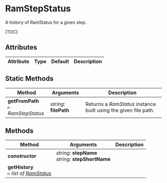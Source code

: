 # RamStepStatus

A history of RamStatus for a given step.

[TOC]

## Attributes

| Attribute | Type | Default | Description |
| --- | --- | --- | --- |

## Static Methods

| Method | Arguments | Description |
| --- | --- | --- |
| **getFromPath**<br />▹ *RamStepStatus* | *string*: **filePath**<br /> | Returns a *RamStatus* instance built using the given file path. |

## Methods

| Method | Arguments | Description |
| --- | --- | --- |
| ***constructor*** | *string*: **stepName**<br />*string*: **stepShortName** | |
| **getHistory**<br />▹ *list of [RamStatus](ram_status.md)* | | |